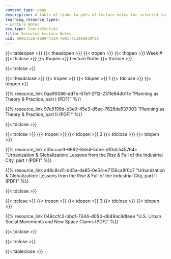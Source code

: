```yaml
---
content_type: page
description: A table of links to pdfs of lecture notes for selected lectures in 11.S945.
learning_resource_types:
- Lecture Notes
ocw_type: CourseSection
title: Selected Lecture Notes
uid: e9963c26-ea09-4314-7001-7110e9039f2e
---
```


{{< tableopen >}}
{{< theadopen >}}
{{< tropen >}}
{{< thopen >}}
Week #
{{< thclose >}}
{{< thopen >}}
Lecture Notes
{{< thclose >}}

{{< trclose >}}

{{< theadclose >}}
{{< tropen >}}
{{< tdopen >}}
1
{{< tdclose >}}
{{< tdopen >}}


{{% resource_link 0aa90086-ed7b-67e1-2f12-231fe84db11e "Planning as Theory & Practice, part I (PDF)" %}}

{{% resource_link 97c9199d-b3e9-45e3-d5ec-7626da537003 "Planning as Theory & Practice, part II (PDF)" %}}


{{< tdclose >}}

{{< trclose >}}
{{< tropen >}}
{{< tdopen >}}
2
{{< tdclose >}}
{{< tdopen >}}
   

{{% resource_link c0bccac9-6692-8de4-5dbe-df0dc545764c "Urbanization & Globalization: Lessons from the Rise & Fall of the Industrial City, part I (PDF)" %}}

{{% resource_link a48c8cd1-b45a-da85-0e54-e7156ca8f0c7 "Urbanization & Globalization: Lessons from the Rise & Fall of the Industrial City, part II (PDF)" %}}


{{< tdclose >}}

{{< trclose >}}
{{< tropen >}}
{{< tdopen >}}
3
{{< tdclose >}}
{{< tdopen >}}


{{% resource_link 049ccfc3-bbdf-7344-d054-d649ac8dfeae "U.S. Urban Social Movements and New Space Claims (PDF)" %}}


{{< tdclose >}}

{{< trclose >}}

{{< tableclose >}}
